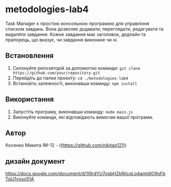 # metodologies-lab4

Task Manager є простою консольною програмою для управління списком завдань. Вона дозволяє додавати, переглядати, редагувати та видаляти завдання. Кожне завдання має заголовок, дедлайн та прапорець, що вказує, чи завдання виконане чи ні.

## Встановлення

1. Склонуйте репозиторій за допомогою команди: `git clone https://github.com/your/repository.git`
2. Перейдіть до папки проєкту: `cd ./metodologies-lab4`
3. Встановіть залежності, виконавши команду: `npm install`

## Використання

1. Запустіть програму, виконавши команду: `node main.js`
2. Виконуйте команди, які відповідають вимогам вашої програми.


## Автор

Косенко Микита ІМ-12 - ((https://github.com/nikitaq121))

## дизайн документ
https://docs.google.com/document/d/1I9rdYU7osbHZkRilcqLp4amIdIO9sFbTqIJ1yoso51A

